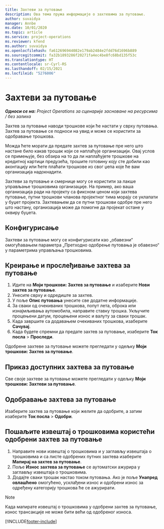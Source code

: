 ```yaml
---
title: Захтеви за путовање
description: Ова тема пружа информације о захтевима за путовање.
author: suvaidya
manager: Annbe
ms.date: 10/01/2020
ms.topic: article
ms.service: project-operations
ms.reviewer: kfend
ms.author: suvaidya
ms.openlocfilehash: fa612696944082e179ab2484e2fdd76d1696b889
ms.sourcegitcommit: fa32b1893286f20271fa4ec4be8fc68bd135f53c
ms.translationtype: HT
ms.contentlocale: sr-Cyrl-RS
ms.lasthandoff: 02/15/2021
ms.locfileid: "5276006"
---
```

# <a name="travel-requisitions"></a>Захтеви за путовање

_**Односи се на:** Project Operations за сценарије засноване на ресурсима / без залиха_

Захтев за путовање наводи трошкове који ће настати у сврху путовања. Захтев за путовање се подноси на увид и може се користити за одобравање трошкова.

Можда ћете морати да предате захтев за путовање пре него што настане било какав трошак који се наплаћује организацији. Овај услов се примењује, без обзира на то да ли наплаћујете трошкове на кредитној картици предузећа, трошите готовину коју сте добили као аконтацију или ћете плаћати трошкове из свог џепа које ће вам организација надокнадити.

Захтеви за путовање и смернице могу се користити за лакше управљање трошковима организације. На пример, ако ваша организација ради на пројекту са фиксном ценом који захтева путовање, путни трошкови чланова пројектног тима морају се уклапати у буџет пројекта. Захтевањем да се путни трошкови одобре пре него што настану, организација може да помогне да пројекат остане у оквиру буџета.

## <a name="configuration"></a>Конфигурисање 

Захтеви за путовање могу се конфигурисати као „обавезни“ омогућавањем параметра „Претходно одобрење путовања је обавезно“ у параметрима управљања трошковима. 

## <a name="create-and-submit-a-travel-requisition"></a>Креирање и прослеђивање захтева за путовање

1. Идите на **Моји трошкови: Захтев за путовање** и изаберите **Нови захтев за путовање**.
2. Унесите сврху и одредиште за захтев.
3. У поље **Опис путовања** унесите све додатне информације. 
4. За сваки од очекиваних трошкова, попут лета, оброка или изнајмљивања аутомобила, направите ставку трошка. Укључите процењени датум, процењени износ и валуту за сваки трошак. 
5. Када завршите са додавањем очекиваних трошкова, изаберите **Сачувај**.
6. Када будете спремни да предате захтев за путовање, изаберите **Ток посла** > **Проследи**.

Одобрене захтеве за путовање можете прегледати у одељку **Моји трошкови: Захтев за путовање**. 

## <a name="view-available-travel-requisitions"></a>Приказ доступних захтева за путовање

Све своје захтеве за путовање можете прегледати у одељку **Моји трошкови: Захтеви за путовање**.

## <a name="approve-travel-requisitions"></a>Одобравање захтева за путовање

Изаберите захтев за путовање који желите да одобрите, а затим изаберите **Ток посла** > **Одобри**.  

## <a name="submit-an-expense-report-using-your-approved-travel-requisition"></a>Пошаљите извештај о трошковима користећи одобрени захтев за путовање

1. Направите нови извештај о трошковима и у заглављу извештаја о трошковима и са листе одобрених путних захтева изаберите **Мапирај на захтев за путовање**.
2. Поље **Износ захтева за путовање** се аутоматски ажурира у заглављу извештаја о трошковима.
3. Додајте сваки трошак настао током путовања. Ако је поље **Унапред овлашћено** омогућено, усклађени износ и одобрени износ за одређену категорију трошкова ће се ажурирати.

> [!NOTE]
> Када мапирате извештај о трошковима у одобрени захтев за путовање, износ трансакције не може бити већи од одобреног износа. 


[!INCLUDE[footer-include](../includes/footer-banner.md)]